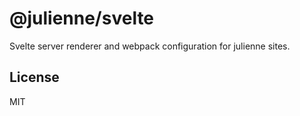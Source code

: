 # @julienne/svelte

Svelte server renderer and webpack configuration for julienne sites.

## License

MIT
